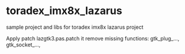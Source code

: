 # toradex_imx8x_lazarus
sample project and libs for toradex imx8x lazarus project 

Apply patch   lazgtk3.pas.patch  it remove missing functions:  gtk_plug_..., gtk_socket_...,  